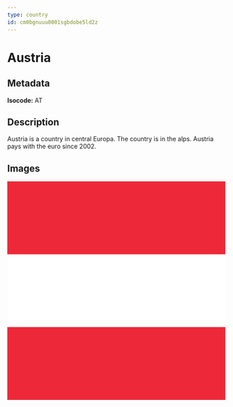 ```yaml
---
type: country
id: cm0bgnuuu0001sgbdobe5ld2z
---
```


# Austria

## Metadata

**Isocode:** AT

## Description

Austria is a country in central Europa. The country is in the alps. Austria pays with the euro since 2002.

## Images

![Flag](./at.png)
